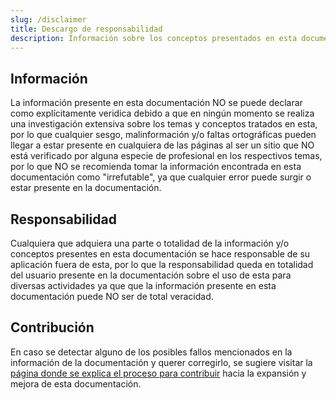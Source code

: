 ```yaml
---
slug: /disclaimer
title: Descargo de responsabilidad
description: Información sobre los conceptos presentados en esta documentación
---
```


## Información

La información presente en esta documentación NO se puede declarar como explícitamente veridica debido a que en ningún momento se realiza una investigación extensiva sobre los temas y conceptos tratados en esta, por lo que cualquier sesgo, malinformación y/o faltas ortográficas pueden llegar a estar presente en cualquiera de las páginas al ser un sitio que NO está verificado por alguna especie de profesional en los respectivos temas, por lo que NO se recomienda tomar la información encontrada en esta documentación como "irrefutable", ya que cualquier error puede surgir o estar presente en la documentación.

## Responsabilidad

Cualquiera que adquiera una parte o totalidad de la información y/o conceptos presentes en esta documentación se hace responsable de su aplicación fuera de esta, por lo que la responsabilidad queda en totalidad del usuario presente en la documentación sobre el uso de esta para diversas actividades ya que que la información presente en esta documentación puede NO ser de total veracidad.

## Contribución

En caso se detectar alguno de los posibles fallos mencionados en la información de la documentación y querer corregirlo, se sugiere visitar la [página donde se explica el proceso para contribuir](/tutorial/docs.md) hacia la expansión y mejora de esta documentación.
